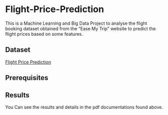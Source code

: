 # Flight-Price-Prediction
This is a Machine Learning and Big Data Project to analyse the flight booking dataset obtained from the “Ease My Trip” website to predict the flight prices based on some features. 

## Dataset
[Flight Price Prediction](https://www.kaggle.com/datasets/shubhambathwal/flight-price-prediction)

## Prerequisites


## Results
You Can see the results and details in the pdf documentations found above.

